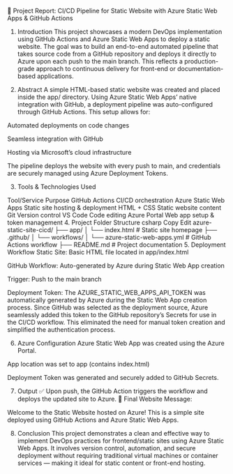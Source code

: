 📝 Project Report: CI/CD Pipeline for Static Website with Azure Static Web Apps & GitHub Actions
1. Introduction
This project showcases a modern DevOps implementation using GitHub Actions and Azure Static Web Apps to deploy a static website. The goal was to build an end-to-end automated pipeline that takes source code from a GitHub repository and deploys it directly to Azure upon each push to the main branch. This reflects a production-grade approach to continuous delivery for front-end or documentation-based applications.

2. Abstract
A simple HTML-based static website was created and placed inside the app/ directory. Using Azure Static Web Apps’ native integration with GitHub, a deployment pipeline was auto-configured through GitHub Actions. This setup allows for:

Automated deployments on code changes

Seamless integration with GitHub

Hosting via Microsoft’s cloud infrastructure

The pipeline deploys the website with every push to main, and credentials are securely managed using Azure Deployment Tokens.

3. Tools & Technologies Used

Tool/Service	Purpose
GitHub Actions	CI/CD orchestration
Azure Static Web Apps	Static site hosting & deployment
HTML + CSS	Static website content
Git	Version control
VS Code	Code editing
Azure Portal	Web app setup & token management
4. Project Folder Structure
csharp
Copy
Edit
azure-static-site-cicd/
├── app/
│   └── index.html         # Static site homepage
├── .github/
│   └── workflows/
│       └── azure-static-web-apps.yml  # GitHub Actions workflow
├── README.md              # Project documentation
5. Deployment Workflow
Static Site: Basic HTML file located in app/index.html

GitHub Workflow: Auto-generated by Azure during Static Web App creation

Trigger: Push to the main branch

Deployment Token: 
The AZURE_STATIC_WEB_APPS_API_TOKEN was automatically generated by Azure during the Static Web App creation process. Since GitHub was selected as the deployment source, Azure seamlessly added this token to the GitHub repository’s Secrets for use in the CI/CD workflow. This eliminated the need for manual token creation and simplified the authentication process.

6. Azure Configuration
Azure Static Web App was created using the Azure Portal.

App location was set to app (contains index.html)

Deployment Token was generated and securely added to GitHub Secrets.

7. Output
✅ Upon push, the GitHub Action triggers the workflow and deploys the updated site to Azure.
💬 Final Website Message:

Welcome to the Static Website hosted on Azure!
This is a simple site deployed using GitHub Actions and Azure Static Web Apps.

8. Conclusion
This project demonstrates a clean and effective way to implement DevOps practices for frontend/static sites using Azure Static Web Apps. It involves version control, automation, and secure deployment without requiring traditional virtual machines or container services — making it ideal for static content or front-end hosting.


